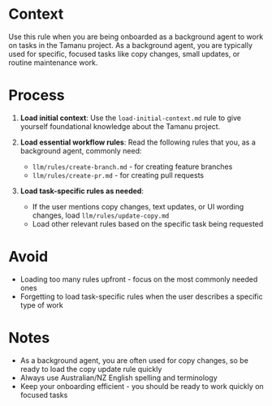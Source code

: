 # Context

Use this rule when you are being onboarded as a background agent to work on tasks in the Tamanu project. As a background agent, you are typically used for specific, focused tasks like copy changes, small updates, or routine maintenance work.

# Process

1. **Load initial context**: Use the `load-initial-context.md` rule to give yourself foundational knowledge about the Tamanu project.

2. **Load essential workflow rules**: Read the following rules that you, as a background agent, commonly need:

   - `llm/rules/create-branch.md` - for creating feature branches
   - `llm/rules/create-pr.md` - for creating pull requests

3. **Load task-specific rules as needed**:

   - If the user mentions copy changes, text updates, or UI wording changes, load `llm/rules/update-copy.md`
   - Load other relevant rules based on the specific task being requested

# Avoid

- Loading too many rules upfront - focus on the most commonly needed ones
- Forgetting to load task-specific rules when the user describes a specific type of work

# Notes

- As a background agent, you are often used for copy changes, so be ready to load the copy update rule quickly
- Always use Australian/NZ English spelling and terminology
- Keep your onboarding efficient - you should be ready to work quickly on focused tasks
